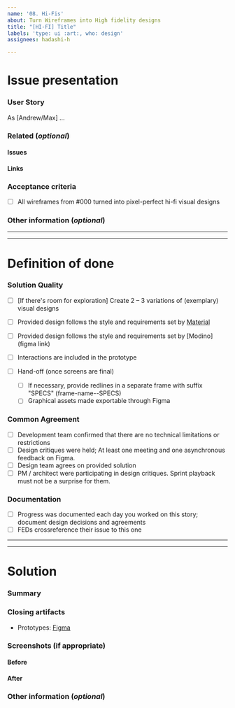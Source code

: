 ```yaml
---
name: '08. Hi-Fis'
about: Turn Wireframes into High fidelity designs
title: "[HI-FI] Title"
labels: 'type: ui :art:, who: design'
assignees: hadashi-h

---
```


# Issue presentation
### User Story
As [Andrew/Max] ...

### Related (_optional_)
<!--- Although this section is described as optional, because some issues are standalone, 
it is required to fill those fields, if there is any connected issue or resource. 
This would help in future reference of connected issues and finding out decisions. -->
#### Issues
<!-- Various connected issues necessary to understand the issue presented. Example: -->
<!-- 
- Epic(s): [epic name](link) or #epic_no
- Wireframes: [issue name](link) or #issue_no
- Hi-Fis: [issue name](link) or #issue_no
- Research: [issue name](link) or #issue_no
- Other: [issue name](link) or #issue_no
-->

#### Links
<!--- Various resources necessary to understand the issue presented. Example: -->
<!-- 
- Prototypes: [Figma](link)
- Recordings: [Google Drive](link)
- Notes: [Google Drive](link)
- Pictures: [Google Drive](link)
- Other: [Google Drive](link)
-->

### Acceptance criteria
- [ ] All wireframes from #000 turned into pixel-perfect hi-fi visual designs

### Other information (_optional_)
<!--- Anything else we should know about the issue? -->

---
---

# Definition of done
### Solution Quality
- [ ] [If there's room for exploration] Create 2 – 3 variations of (exemplary) visual designs
- [ ] Provided design follows the style and requirements set by [Material](https://material.io/)
- [ ] Provided design follows the style and requirements set by [Modino](figma link)
- [ ] Interactions are included in the prototype

- [ ] Hand-off (once screens are final)
  - [ ] If necessary, provide redlines in a separate frame with suffix "SPECS" (frame-name--SPECS)
  - [ ] Graphical assets made exportable through Figma

### Common Agreement
- [ ] Development team confirmed that there are no technical limitations or restrictions
- [ ] Design critiques were held; At least one meeting and one asynchronous feedback on Figma.
- [ ] Design team agrees on provided solution
- [ ] PM / architect were participating in design critiques. Sprint playback must not be a surprise for them.

### Documentation
- [ ] Progress was documented each day you worked on this story; document design decisions and agreements
- [ ] FEDs crossreference their issue to this one

---
---

# Solution
### Summary
<!--- Summarized research, major outtakes -->

### Closing artifacts
<!--- Various resources necessary to understand the solution provided. Example: -->
<!-- 
- Prototypes: [Figma](link)
- Recordings: [Google Drive](link)
- Notes: [Google Drive](link)
- Pictures: [Google Drive](link)
- Other: [Google Drive](link)
-->
- Prototypes: [Figma](link)

### Screenshots (if appropriate)
<!--- A picture is worth a 1000 words. -->

#### Before

#### After

### Other information (_optional_)
<!--- Anything else we should know about the solution? -->
